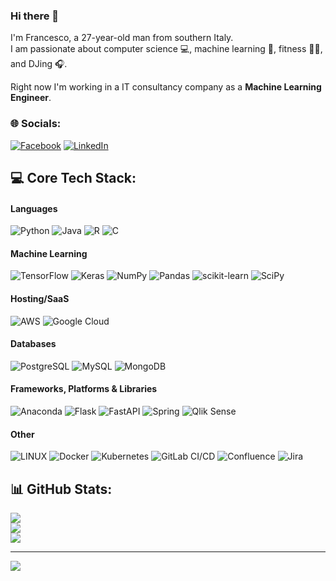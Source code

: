 ### Hi there 👋

I'm Francesco, a 27-year-old man from southern Italy. </br>
I am passionate about computer science 💻, machine learning 🤖, fitness 🏋️‍♂️, and DJing 🎧.

Right now I'm working in a IT consultancy company as a **Machine Learning Engineer**.
<!--
**francesco-s/francesco-s** is a ✨ _special_ ✨ repository because its `README.md` (this file) appears on your GitHub profile.

Here are some ideas to get you started:

- 🔭 I’m currently working on ...
- 🌱 I’m currently learning ...
- 👯 I’m looking to collaborate on ...
- 🤔 I’m looking for help with ...
- 💬 Ask me about ...
- 📫 How to reach me: ...
- 😄 Pronouns: ...
- ⚡ Fun fact: ...
-->


### 🌐 Socials:
[![Facebook](https://img.shields.io/badge/Facebook-%231877F2.svg?logo=Facebook&logoColor=white)](https://facebook.com/francesco.sannicola97) [![LinkedIn](https://img.shields.io/badge/LinkedIn-%230077B5.svg?logo=linkedin&logoColor=white)](https://linkedin.com/in/francesco-sannicola-b97799199) 

## 💻 Core Tech Stack:
#### Languages
![Python](https://img.shields.io/badge/python-3670A0?style=for-the-badge&logo=python&logoColor=ffdd54) 
![Java](https://img.shields.io/badge/java-%23ED8B00.svg?style=for-the-badge&logo=java&logoColor=white) 
![R](https://img.shields.io/badge/r-%23276DC3.svg?style=for-the-badge&logo=r&logoColor=white) 
![C](https://img.shields.io/badge/c-%2300599C.svg?style=for-the-badge&logo=c&logoColor=white) 
#### Machine Learning
![TensorFlow](https://img.shields.io/badge/TensorFlow-%23FF6F00.svg?style=for-the-badge&logo=TensorFlow&logoColor=white) 
![Keras](https://img.shields.io/badge/Keras-%23D00000.svg?style=for-the-badge&logo=Keras&logoColor=white) 
![NumPy](https://img.shields.io/badge/numpy-%23013243.svg?style=for-the-badge&logo=numpy&logoColor=white) 
![Pandas](https://img.shields.io/badge/pandas-%23150458.svg?style=for-the-badge&logo=pandas&logoColor=white) 
![scikit-learn](https://img.shields.io/badge/scikit--learn-%23F7931E.svg?style=for-the-badge&logo=scikit-learn&logoColor=white) 
![SciPy](https://img.shields.io/badge/SciPy-%230C55A5.svg?style=for-the-badge&logo=scipy&logoColor=%white) 
#### Hosting/SaaS
![AWS](https://img.shields.io/badge/AWS-232F3E?style=for-the-badge&logo=amazon-aws&logoColor=white)
![Google Cloud](https://img.shields.io/badge/Google%20Cloud-%234285F4.svg?style=for-the-badge&logo=google-cloud&logoColor=white) 
#### Databases
![PostgreSQL](https://img.shields.io/badge/PostgreSQL-336791?style=for-the-badge&logo=postgresql&logoColor=white)
![MySQL](https://img.shields.io/badge/mysql-%2300f.svg?style=for-the-badge&logo=mysql&logoColor=white)
![MongoDB](https://img.shields.io/badge/MongoDB-%234ea94b.svg?style=for-the-badge&logo=mongodb&logoColor=white) 
#### Frameworks, Platforms & Libraries
![Anaconda](https://img.shields.io/badge/Anaconda-%2344A833.svg?style=for-the-badge&logo=anaconda&logoColor=white)
![Flask](https://img.shields.io/badge/flask-%23000.svg?style=for-the-badge&logo=flask&logoColor=white)
![FastAPI](https://img.shields.io/badge/FastAPI-009688?style=for-the-badge&logo=fastapi&logoColor=white)
![Spring](https://img.shields.io/badge/spring-%236DB33F.svg?style=for-the-badge&logo=spring&logoColor=white)
![Qlik Sense](https://img.shields.io/badge/Qlik_Sense-48B9C7?style=for-the-badge&logo=qlik&logoColor=white)
#### Other
![LINUX](https://img.shields.io/badge/Linux-FCC624?style=for-the-badge&logo=linux&logoColor=black)
![Docker](https://img.shields.io/badge/docker-%230db7ed.svg?style=for-the-badge&logo=docker&logoColor=white) 
![Kubernetes](https://img.shields.io/badge/kubernetes-%23326ce5.svg?style=for-the-badge&logo=kubernetes&logoColor=white)
![GitLab CI/CD](https://img.shields.io/badge/GitLab_CI/CD-FCA121?style=for-the-badge&logo=gitlab&logoColor=white)
![Confluence](https://img.shields.io/badge/confluence-%23172BF4.svg?style=for-the-badge&logo=confluence&logoColor=white) 
![Jira](https://img.shields.io/badge/jira-%230A0FFF.svg?style=for-the-badge&logo=jira&logoColor=white) 


## 📊 GitHub Stats:
![](https://github-readme-stats.vercel.app/api?username=francesco-s&theme=default&hide_border=true&include_all_commits=false&count_private=false)<br/>
![](https://github-readme-streak-stats.herokuapp.com/?user=francesco-s&theme=default&hide_border=true)<br/>
![](https://github-readme-stats.vercel.app/api/top-langs/?username=francesco-s&theme=default&hide_border=true&include_all_commits=false&count_private=false&layout=compact)

<!--### 🔝 Top Contributed Repo
![](https://github-contributor-stats.vercel.app/api?username=francesco-s&limit=5&theme=flat&combine_all_yearly_contributions=true)-->

---
[![](https://visitcount.itsvg.in/api?id=francesco-s&icon=1&color=12)](https://github.com/francesco-s)

<!-- Proudly created with GPRM ( https://gprm.itsvg.in ) -->
